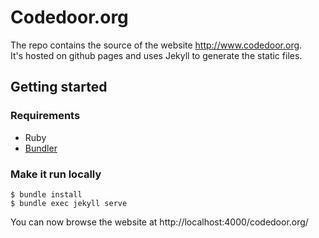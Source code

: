# Codedoor.org

The repo contains the source of the website http://www.codedoor.org.  
It's hosted on github pages and uses Jekyll to generate the static files.

## Getting started

### Requirements

* Ruby
* [Bundler](http://bundler.io/)

### Make it run locally

```shell
$ bundle install
$ bundle exec jekyll serve
```

You can now browse the website at http://localhost:4000/codedoor.org/
